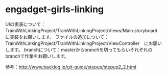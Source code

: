 # engadget-girls-linking

UIの実装について：TrainWithLinkingProject/TrainWithLinkingProject/Views/Main.storyboard　に実装をお願いします。
ファイルの追加について：TrainWithLinkingProject/TrainWithLinkingProject/ViewController　にお願いします。
branchについて：masterからbranchを切ってもらいそれぞれのbranchで作業をお願いします。

参考：http://www.backlog.jp/git-guide/stepup/stepup2_2.html
